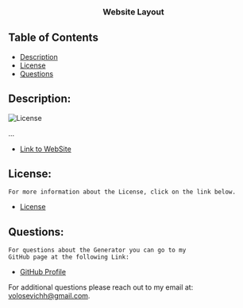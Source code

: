 <p align="center">
  <h3 align="center">Website Layout</h3>

  ## Table of Contents
- [Description](#description)
- [License](#license) 
- [Questions](#questions)

## Description:
![License](https://img.shields.io/badge/License--blue.svg "License Badge")

...

- [Link to WebSite](https://volosevych.github.io/Website-Layout-/)

## License:
    For more information about the License, click on the link below.
    
- [License](https://opensource.org/licenses/)

## Questions:
    For questions about the Generator you can go to my 
    GitHub page at the following Link: 
- [GitHub Profile](https://github.com/volosevych)

For additional questions please reach out to my email at: volosevichh@gmail.com.